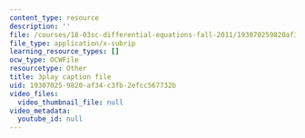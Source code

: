 ```yaml
---
content_type: resource
description: ''
file: /courses/18-03sc-differential-equations-fall-2011/193070259820af34c3fb2efcc567732b_IrRgAWI6bmw.srt
file_type: application/x-subrip
learning_resource_types: []
ocw_type: OCWFile
resourcetype: Other
title: 3play caption file
uid: 19307025-9820-af34-c3fb-2efcc567732b
video_files:
  video_thumbnail_file: null
video_metadata:
  youtube_id: null
---
```

